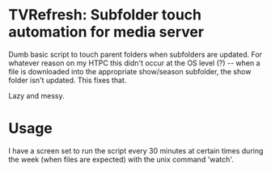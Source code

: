 TVRefresh: Subfolder touch automation for media server
=========================================================

Dumb basic script to touch parent folders when subfolders are updated. For whatever reason on my HTPC this didn't occur at the OS level (?) -- when a file is downloaded into the appropriate show/season subfolder, the show folder isn't updated. This fixes that.

Lazy and messy.

Usage
=====

I have a screen set to run the script every 30 minutes at certain times during the week (when files are expected) with the unix command 'watch'.